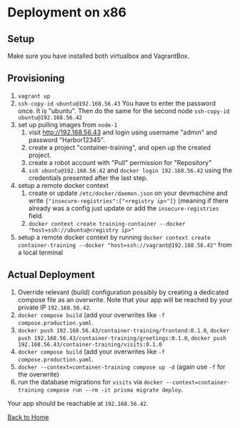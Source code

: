 # Deployment on x86

## Setup

Make sure you have installed both virtualbox and
VagrantBox.

## Provisioning

1. `vagrant up`
2. `ssh-copy-id ubuntu@192.168.56.43` You have to enter the password once. It
   is "ubuntu". Then do the same for the second node
   `ssh-copy-id ubuntu@192.168.56.42`
3. set up pulling images from `node-1`
   1. visit http://192.168.56.43 and login using username "admin" and password
      "Harbor12345".
   2. create a project "container-training", and open up the created project.
   3. create a robot account with "Pull" permission for "Repository"
   4. `ssh ubuntu@192.168.56.42` and `docker login 192.168.56.42` using the
      credentials presented after the last step.
4. setup a remote docker context
   1. create or update `/etc/docker/daemon.json` on your devmachine and write
      `{"insecure-registries":["<registry ip>"]}` (meaning if there already was
      a config just update or add the `insecure-registries` field.
   2. `docker context create training-container --docker "host=ssh://ubuntu@<registry ip>"`
4. setup a remote docker context by running
   `docker context create container-training --docker "host=ssh://vagrant@192.168.56.42"`
   from a local terminal

## Actual Deployment

1. Override relevant (build) configuration possibly by creating a dedicated
   compose file as an overwrite. Note that your app will be reached by your
   private IP `192.168.56.42`.
2. `docker compose build` (add your overwrites like `-f compose.production.yaml`.
3. `docker push 192.168.56.43/container-training/frontend:0.1.0`,
   `docker push 192.168.56.43/container-training/greetings:0.1.0`,
   `docker push 192.168.56.43/container-training/visits:0.1.0`
2. `docker compose build` (add your overwrites like `-f compose.production.yaml`.
4. `docker --context=container-training compose up -d` (again use `-f` for the overwrite)
5. run the database migrations for `visits` via
   `docker --context=container-training compose run --rm -it prisma migrate deploy`.

Your app should be reachable at `192.168.56.42`.

[Back to Home](../README.md)
